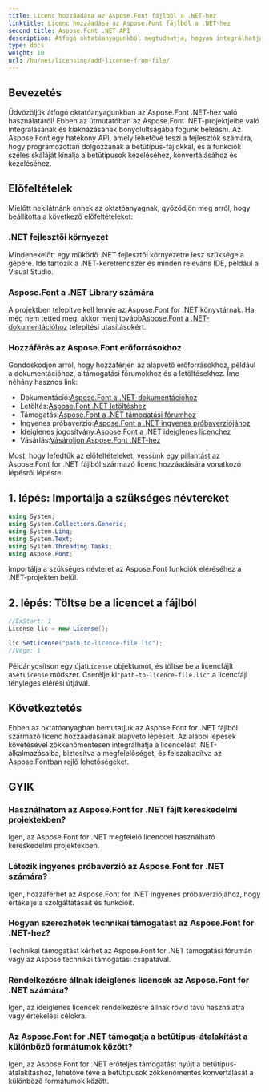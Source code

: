 ```yaml
---
title: Licenc hozzáadása az Aspose.Font fájlból a .NET-hez
linktitle: Licenc hozzáadása az Aspose.Font fájlból a .NET-hez
second_title: Aspose.Font .NET API
description: Átfogó oktatóanyagunkból megtudhatja, hogyan integrálhatja zökkenőmentesen az Aspose.Font for .NET-et projektjeibe. Használja ki a betűtípus-manipuláció teljes potenciálját.
type: docs
weight: 10
url: /hu/net/licensing/add-license-from-file/
---
```

## Bevezetés
Üdvözöljük átfogó oktatóanyagunkban az Aspose.Font .NET-hez való használatáról! Ebben az útmutatóban az Aspose.Font .NET-projektjeibe való integrálásának és kiaknázásának bonyolultságába fogunk beleásni. Az Aspose.Font egy hatékony API, amely lehetővé teszi a fejlesztők számára, hogy programozottan dolgozzanak a betűtípus-fájlokkal, és a funkciók széles skáláját kínálja a betűtípusok kezeléséhez, konvertálásához és kezeléséhez.
## Előfeltételek
Mielőtt nekilátnánk ennek az oktatóanyagnak, győződjön meg arról, hogy beállította a következő előfeltételeket:
### .NET fejlesztői környezet
Mindenekelőtt egy működő .NET fejlesztői környezetre lesz szüksége a gépére. Ide tartozik a .NET-keretrendszer és minden releváns IDE, például a Visual Studio.
### Aspose.Font a .NET Library számára
 A projektben telepítve kell lennie az Aspose.Font for .NET könyvtárnak. Ha még nem tetted meg, akkor menj tovább[Aspose.Font a .NET-dokumentációhoz](https://reference.aspose.com/font/net/) telepítési utasításokért.
### Hozzáférés az Aspose.Font erőforrásokhoz
Gondoskodjon arról, hogy hozzáférjen az alapvető erőforrásokhoz, például a dokumentációhoz, a támogatási fórumokhoz és a letöltésekhez. Íme néhány hasznos link:
-  Dokumentáció:[Aspose.Font a .NET-dokumentációhoz](https://reference.aspose.com/font/net/)
-  Letöltés:[Aspose.Font .NET letöltéshez](https://releases.aspose.com/font/net/)
-  Támogatás:[Aspose.Font a .NET támogatási fórumhoz](https://forum.aspose.com/c/font/41)
-  Ingyenes próbaverzió:[Aspose.Font a .NET ingyenes próbaverziójához](https://releases.aspose.com/)
-  Ideiglenes jogosítvány:[Aspose.Font a .NET ideiglenes licenchez](https://purchase.aspose.com/temporary-license/)
-  Vásárlás:[Vásároljon Aspose.Font .NET-hez](https://purchase.aspose.com/buy)

Most, hogy lefedtük az előfeltételeket, vessünk egy pillantást az Aspose.Font for .NET fájlból származó licenc hozzáadására vonatkozó lépésről lépésre.

## 1. lépés: Importálja a szükséges névtereket

```csharp
using System;
using System.Collections.Generic;
using System.Linq;
using System.Text;
using System.Threading.Tasks;
using Aspose.Font;
```

Importálja a szükséges névteret az Aspose.Font funkciók eléréséhez a .NET-projekten belül.

## 2. lépés: Töltse be a licencet a fájlból

```csharp
//ExStart: 1
License lic = new License();

lic.SetLicense("path-to-licence-file.lic");
//Vége: 1
```

 Példányosítson egy újat`License` objektumot, és töltse be a licencfájlt a`SetLicense` módszer. Cserélje ki`"path-to-licence-file.lic"` a licencfájl tényleges elérési útjával.

## Következtetés
Ebben az oktatóanyagban bemutatjuk az Aspose.Font for .NET fájlból származó licenc hozzáadásának alapvető lépéseit. Az alábbi lépések követésével zökkenőmentesen integrálhatja a licencelést .NET-alkalmazásaiba, biztosítva a megfelelőséget, és felszabadítva az Aspose.Fontban rejlő lehetőségeket.
## GYIK
### Használhatom az Aspose.Font for .NET fájlt kereskedelmi projektekben?
Igen, az Aspose.Font for .NET megfelelő licenccel használható kereskedelmi projektekben.
### Létezik ingyenes próbaverzió az Aspose.Font for .NET számára?
Igen, hozzáférhet az Aspose.Font for .NET ingyenes próbaverziójához, hogy értékelje a szolgáltatásait és funkcióit.
### Hogyan szerezhetek technikai támogatást az Aspose.Font for .NET-hez?
Technikai támogatást kérhet az Aspose.Font for .NET támogatási fórumán vagy az Aspose technikai támogatási csapatával.
### Rendelkezésre állnak ideiglenes licencek az Aspose.Font for .NET számára?
Igen, az ideiglenes licencek rendelkezésre állnak rövid távú használatra vagy értékelési célokra.
### Az Aspose.Font for .NET támogatja a betűtípus-átalakítást a különböző formátumok között?
Igen, az Aspose.Font for .NET erőteljes támogatást nyújt a betűtípus-átalakításhoz, lehetővé téve a betűtípusok zökkenőmentes konvertálását a különböző formátumok között.